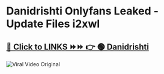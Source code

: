 
 # Danidrishti Onlyfans Leaked - Update Files i2xwl

## <h2><a href="https://clipsfans.com/Danidrishti&ref=git">🔗 Click to LINKS ⏩⏩ 👉 🟢 Danidrishti </a></h2>

<a href="https://clipsfans.com/Danidrishti&ref=git" rel="nofollow" data-target="animated-image.originalLink"><img src="https://i.ibb.co.com/xMMVF88/686577567.gif" alt="Viral Video Original" style="max-width: 100%; display: inline-block;" data-target="animated-image.originalImage"></a>


